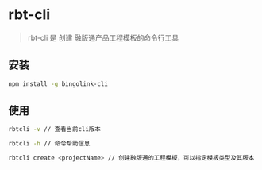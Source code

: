 # rbt-cli

> rbt-cli 是 创建 融版通产品工程模板的命令行工具

## 安装

```bash
npm install -g bingolink-cli
```

## 使用

```bash
rbtcli -v // 查看当前cli版本

rbtcli -h // 命令帮助信息

rbtcli create <projectName> // 创建融版通的工程模板，可以指定模板类型及其版本

```
